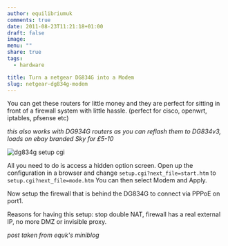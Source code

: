 ```yaml
---
author: equilibriumuk
comments: true
date: 2011-08-23T11:21:18+01:00
draft: false
image:
menu: ""
share: true
tags:
  - hardware

title: Turn a netgear DG834G into a Modem
slug: netgear-dg834g-modem
---
```


You can get these routers for little money and they are perfect for sitting in front of a firewall system with little hassle. (perfect for cisco, openwrt, iptables, pfsense etc)

_this also works with DG934G routers as you can reflash them to DG834v3, loads on ebay branded Sky for *£5-10*_

![dg834g setup cgi](/media/images/2011/dg834g_modem.jpg)

All you need to do is access a hidden option screen.
Open up the configuration in a browser and change `setup.cgi?next_file=start.htm` to `setup.cgi?next_file=mode.htm`
You can then select Modem and Apply.

Now setup the firewall that is behind the DG834G to connect via PPPoE on port1.

Reasons for having this setup: stop double NAT, firewall has a real external IP, no more DMZ or invisible proxy.

_post taken from equk's miniblog_
